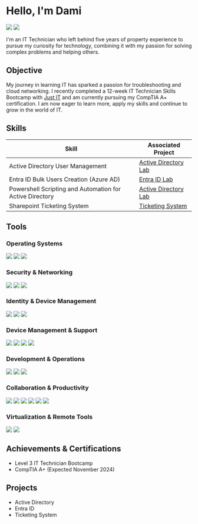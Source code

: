 # Hello, I'm Dami
<a href="https://www.linkedin.com/in/dami-a-388b01103/"><img src="https://img.shields.io/badge/-LinkedIn-0072b1?&style=for-the-badge&logo=linkedin&logoColor=white" /></a> <a href="https://medium.com/@damiadebayo98">
    <img src="https://img.shields.io/badge/-Medium-12100E?style=for-the-badge&logo=medium&logoColor=white" />
</a>



I'm an IT Technician who left behind five years of property experience to pursue my curiosity for technology, combining it with my passion for solving complex problems and helping others.

## Objective

My journey in learning IT has sparked a passion for troubleshooting and cloud networking. I recently completed a 12-week IT Technician Skills Bootcamp with <a href="https://www.justit.co.uk/candidates/training-programmes/it-technician-skills-bootcamps/">Just IT</a>
 and am currently pursuing my CompTIA A+ certification. I am now eager to learn more, apply my skills and continue to grow in the world of IT.

## Skills


| Skill                                         | Associated Project         |
|-----------------------------------------------|----------------------------|
| Active Directory User Management         | <a href="https://github.com/MrDamiAde/Active-Directory-">Active Directory Lab</a>|
| Entra ID Bulk Users Creation  (Azure AD) | <a href="https://github.com/MrDamiAde/Entra-ID">Entra ID Lab</a>|
| Powershell Scripting and Automation for Active Directory     | <a href="https://github.com/MrDamiAde/Active-Directory-">Active Directory Lab</a>|
| Sharepoint Ticketing System    | <a href="https://github.com/MrDamiAde/Creating-A-Ticketing-System">Ticketing System</a>|


## Tools

### Operating Systems
<a href="https://www.microsoft.com/windows/windows-10"><img src="https://img.shields.io/badge/Windows_10-0078D6?style=for-the-badge&logo=windows&logoColor=white" /></a>
<a href="https://www.microsoft.com/windows/windows-11"><img src="https://img.shields.io/badge/Windows_11-0078D6?style=for-the-badge&logo=windows&logoColor=white" /></a>
<a href="https://www.apple.com/macos/"><img src="https://img.shields.io/badge/macOS-000000?style=for-the-badge&logo=apple&logoColor=white" /></a>

### Security & Networking
<a href="https://www.microsoft.com/en-us/windows/comprehensive-security"><img src="https://img.shields.io/badge/Microsoft_Windows_Defender-0078D4?style=for-the-badge&logo=windows&logoColor=white" /></a>
<a href="https://www.wireshark.org/"><img src="https://img.shields.io/badge/Wireshark-1679A7?style=for-the-badge&logo=wireshark&logoColor=white" /></a>
<a href="https://www.kali.org/"><img src="https://img.shields.io/badge/Kali_Linux-557C1E?style=for-the-badge&logo=kali-linux&logoColor=white" /></a>

### Identity & Device Management
<a href="https://entra.microsoft.com/"><img src="https://img.shields.io/badge/Entra_ID-0078D4?style=for-the-badge&logo=microsoft&logoColor=white" /></a>
<a href="https://learn.microsoft.com/en-us/azure/active-directory/"><img src="https://img.shields.io/badge/Active_Directory-0078D4?style=for-the-badge&logo=microsoft&logoColor=white" /></a>
<a href="https://learn.microsoft.com/en-us/mem/"><img src="https://img.shields.io/badge/Microsoft_Intune-0078D4?style=for-the-badge&logo=microsoft&logoColor=white" /></a>

### Device Management & Support
<a href="https://www.microsoft.com/en-us/microsoft-365/endpoint-manager"><img src="https://img.shields.io/badge/Microsoft_Endpoint_Manager-0078D4?style=for-the-badge&logo=microsoft&logoColor=white" /></a>
<a href="https://mpssoftware.com/"><img src="https://img.shields.io/badge/MPS_Software-0078D4?style=for-the-badge&logoColor=white" /></a>
<a href="https://www.papercut.com/"><img src="https://img.shields.io/badge/Papercut-008C46?style=for-the-badge&logoColor=white" /></a>
<a href="https://lenovovantage.microsoft.com/"><img src="https://img.shields.io/badge/Go_Vantage-FF0000?style=for-the-badge&logo=Lenovo&logoColor=white" /></a>

### Development & Operations
<a href="https://docs.microsoft.com/en-us/powershell/"><img src="https://img.shields.io/badge/PowerShell-5391FE?style=for-the-badge&logo=powershell&logoColor=white" /></a>
<a href="https://azure.microsoft.com/"><img src="https://img.shields.io/badge/Azure-0078D4?style=for-the-badge&logo=microsoft-azure&logoColor=white" /></a>
<a href="https://github.com/"><img src="https://img.shields.io/badge/GitHub-181717?style=for-the-badge&logo=github&logoColor=white" /></a>

### Collaboration & Productivity
<a href="https://www.microsoft.com/microsoft-365"><img src="https://img.shields.io/badge/Office_365-D83B01?style=for-the-badge&logo=microsoft&logoColor=white" /></a>
<a href="https://miro.com/"><img src="https://img.shields.io/badge/Miro-1D75C2?style=for-the-badge&logo=miro&logoColor=white" /></a>
<a href="https://www.atlassian.com/software/jira"><img src="https://img.shields.io/badge/Jira-0052CC?style=for-the-badge&logo=jira&logoColor=white" /></a>
<a href="https://www.microsoft.com/en-us/microsoft-365/sharepoint/collaboration"><img src="https://img.shields.io/badge/SharePoint-0078D4?style=for-the-badge&logo=microsoft-sharepoint&logoColor=white" /></a>
<a href="https://slack.com/"><img src="https://img.shields.io/badge/Slack-4A154B?style=for-the-badge&logo=slack&logoColor=white" /></a>
<a href="https://www.microsoft.com/microsoft-forms"><img src="https://img.shields.io/badge/Microsoft_Forms-0078D4?style=for-the-badge&logo=microsoft&logoColor=white" /></a>

### Virtualization & Remote Tools
<a href="https://www.virtualbox.org/"><img src="https://img.shields.io/badge/VirtualBox-183A61?style=for-the-badge&logo=virtualbox&logoColor=white" /></a>
<a href="https://www.teamviewer.com/en/"><img src="https://img.shields.io/badge/TeamViewer-0E8EE9?style=for-the-badge&logo=teamviewer&logoColor=white" /></a>





## Achievements & Certifications

- Level 3 IT Technician Bootcamp
- CompTIA A+ (Expected November 2024)


## Projects
- Active Directory
- Entra ID
- Ticketing System
